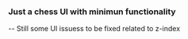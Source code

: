### Just a chess UI with minimun functionality
-- Still some UI issuess to be fixed related to z-index
